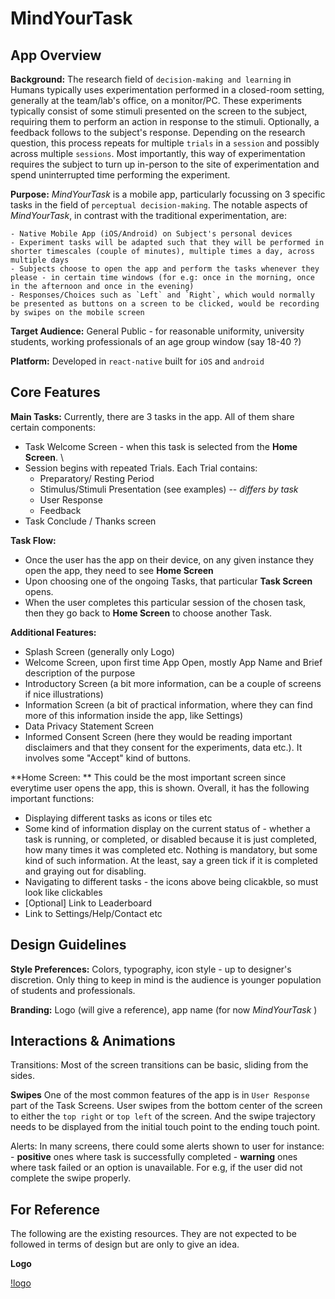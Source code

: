 # MindYourTask

## App Overview

**Background:** The research field of `decision-making and learning` in Humans typically uses experimentation performed in a closed-room setting, generally at the team/lab's office, on a monitor/PC.
These experiments typically consist of some stimuli presented on the screen to the subject, requiring them to perform an action in response to the stimuli. 
Optionally, a feedback follows to the subject's response. Depending on the research question, this process repeats for multiple `trials` in a `session` and possibly across multiple `sessions`.
Most importantly, this way of experimentation requires the subject to turn up in-person to the site of experimentation and spend uninterrupted time performing the experiment.

**Purpose:** *MindYourTask* is a mobile app, particularly focussing on 3 specific tasks in the field of `perceptual decision-making`.
The notable aspects of *MindYourTask*, in contrast with the traditional experimentation, are:

    - Native Mobile App (iOS/Android) on Subject's personal devices
    - Experiment tasks will be adapted such that they will be performed in shorter timescales (couple of minutes), multiple times a day, across multiple days
    - Subjects choose to open the app and perform the tasks whenever they please - in certain time windows (for e.g: once in the morning, once in the afternoon and once in the evening)
    - Responses/Choices such as `Left` and `Right`, which would normally be presented as buttons on a screen to be clicked, would be recording by swipes on the mobile screen


**Target Audience:** General Public - for reasonable uniformity, university students, working professionals of an age group window (say 18-40 ?)

**Platform:** Developed in `react-native` built for `iOS` and `android`

## Core Features

**Main Tasks:** Currently, there are 3 tasks in the app. All of them share certain components:
 - Task Welcome Screen - when this task is selected from the **Home Screen**. \
 - Session begins with repeated Trials. Each Trial contains:
    - Preparatory/ Resting Period
    - Stimulus/Stimuli Presentation (see examples) -- *differs by task*
    - User Response
    - Feedback
 - Task Conclude / Thanks screen

**Task Flow:** 

 - Once the user has the app on their device, on any given instance they open the app, they need to see **Home Screen**
 - Upon choosing one of the ongoing Tasks, that particular **Task Screen** opens.
 - When the user completes this particular session of the chosen task, then they go back to **Home Screen** to choose another Task.



**Additional Features:**

 - Splash Screen (generally only Logo) 
 - Welcome Screen, upon first time App Open, mostly App Name and Brief description of the purpose
 - Introductory Screen (a bit more information, can be a couple of screens if nice illustrations)
 - Information Screen (a bit of practical information, where they can find more of this information inside the app, like Settings) 
 - Data Privacy Statement Screen
 - Informed Consent Screen (here they would be reading important disclaimers and that they consent for the experiments, data etc.). It involves some "Accept" kind of buttons.


**Home Screen: ** This could be the most important screen since everytime user opens the app, this is shown. Overall, it has the following important functions:

 - Displaying different tasks as icons or tiles etc
 - Some kind of information display on the current status of - whether a task is running, or completed, or disabled because it is just completed, how many times it was completed etc. Nothing is mandatory, but some kind of such information. At the least, say a green tick if it is completed and graying out for disabling. 
 - Navigating to different tasks - the icons above being clicakble, so must look like clickables
 - [Optional] Link to Leaderboard 
 - Link to Settings/Help/Contact etc

## Design Guidelines

**Style Preferences:** Colors, typography, icon style - up to designer's discretion. Only thing to keep in mind is the audience is younger population of students and professionals.

**Branding:** Logo (will give a reference), app name (for now *MindYourTask* )

## Interactions & Animations

Transitions: Most of the screen transitions can be basic, sliding from the sides.

**Swipes** One of the most common features of the app is in `User Response` part of the Task Screens. User swipes from the bottom center of the screen to either the `top right` or `top left` of the screen. And the swipe trajectory needs to be displayed from the initial touch point to the ending touch point. 

Alerts: In many screens, there could some alerts shown to user for instance:
    - **positive** ones where task is successfully completed
    - **warning** ones where task failed or an option is unavailable. For e.g, if the user did not complete the swipe properly. 

## For Reference

The following are the existing resources. They are not expected to be followed in terms of design but are only to give an idea.

**Logo**

[!logo](./assets/images/icon.png)

